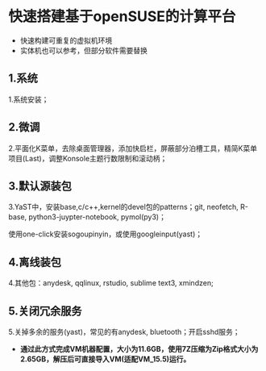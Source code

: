 # 快速搭建基于openSUSE的计算平台
- 快速构建可重复的虚拟机环境
- 实体机也可以参考，但部分软件需要替换

## 1.系统
1.系统安装；

## 2.微调
2.平面化K菜单，去除桌面管理器，添加快启栏，屏蔽部分泊槽工具，精简K菜单项目(Last)，调整Konsole主题行数限制和滚动柄；

## 3.默认源装包
3.YaST中，安装base,c/c++,kernel的devel包的patterns；git, neofetch, R-base, python3-juypter-notebook, pymol(py3)；

使用one-click安装sogoupinyin，或使用googleinput(yast)；

## 4.离线装包
4.其他包：anydesk, qqlinux, rstudio, sublime text3, xmindzen;

## 5.关闭冗余服务
5.关掉多余的服务(yast)，常见的有anydesk, bluetooth；开启sshd服务；

- **通过此方式完成VM机器配置，大小为11.6GB，使用7Z压缩为Zip格式大小为2.65GB，解压后可直接导入VM(适配VM_15.5)运行。**
